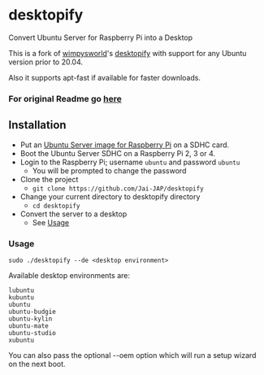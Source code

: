 # desktopify
Convert Ubuntu Server for Raspberry Pi into a Desktop


This is a fork of [wimpysworld](https://github.com/wimpysworld)'s [desktopify](https://github.com/wimpysworld/desktopify) with support for any Ubuntu version prior to 20.04.  
  
Also it supports apt-fast if available for faster downloads.

### For original Readme go [here](README-old.md)

## Installation

  * Put an [Ubuntu Server image for Raspberry Pi](https://ubuntu.com/download/raspberry-pi) on a SDHC card.
  * Boot the Ubuntu Server SDHC on a Raspberry Pi 2, 3 or 4.
  * Login to the Raspberry Pi; username `ubuntu` and password `ubuntu`
      * You will be prompted to change the password
  * Clone the project
    * `git clone https://github.com/Jai-JAP/desktopify`
  * Change your current directory to desktopify directory
    * `cd desktopify`
  * Convert the server to a desktop
    * See [Usage](https://github.com/Jai-JAP/desktopify#Usage)

### Usage

  `sudo ./desktopify --de <desktop environment>`

Available desktop environments are:

  ```
  lubuntu
  kubuntu
  ubuntu
  ubuntu-budgie
  ubuntu-kylin
  ubuntu-mate
  ubuntu-studio
  xubuntu
  ```

You can also pass the optional --oem option which will run a setup
wizard on the next boot.
